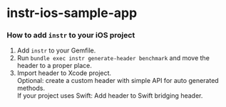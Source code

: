 # instr-ios-sample-app

### How to add `instr` to your iOS project

1. Add `instr` to your Gemfile.
2. Run `bundle exec instr generate-header benchmark` and move the header to a proper place.
3. Import header to Xcode project.  
   Optional: create a custom header with simple API for auto generated methods.  
   If your project uses Swift: Add header to Swift bridging header.  
